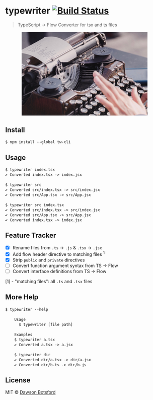 # typewriter [![Build Status](https://travis-ci.org/dawsbot/typewriter.svg?branch=master)](https://travis-ci.org/dawsbot/typewriter)

> TypeScript -> Flow Converter for tsx and ts files

<p align="center">
  <img src="./media/typewriter.jpg" title="typewriter" width="400px"/>
</p>

## Install

```
$ npm install --global tw-cli
```

## Usage
```
$ typewriter index.tsx
✔ Converted index.tsx -> index.jsx

$ typewriter src
✔ Converted src/index.tsx -> src/index.jsx
✔ Converted src/App.tsx -> src/App.jsx

$ typewriter src index.tsx
✔ Converted src/index.tsx -> src/index.jsx
✔ Converted src/App.tsx -> src/App.jsx
✔ Converted index.tsx -> index.jsx
```

## Feature Tracker

- [x] Rename files from `.ts` -> `.js` & `.tsx` -> `.jsx`
- [x] Add flow header directive to matching files <sup>1</sup>
- [x] Strip `public` and `private` directives
- [ ] Convert function argument syntax from TS -> Flow
- [ ] Convert interface definitions from TS -> Flow

[1] - "matching files": all `.ts` and `.tsx` files

## More Help

```
$ typewriter --help

	Usage
	  $ typewriter [file path]

	Examples
    $ typewriter a.tsx
    ✔ Converted a.tsx -> a.jsx

    $ typewriter dir
    ✔ Converted dir/a.tsx -> dir/a.jsx
    ✔ Converted dir/b.ts -> dir/b.js
```

## License

MIT © [Dawson Botsford](https://dawsbot.com)
